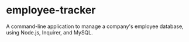 # employee-tracker
A command-line application to manage a company's employee database, using Node.js, Inquirer, and MySQL.
